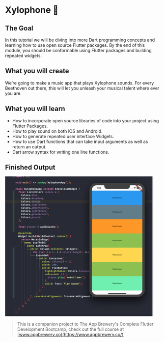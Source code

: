 # Xylophone 🎹

## The Goal

In this tutorial we will be diving into more Dart programming concepts and learning how to use open source Flutter packages. By the end of this module, you should be conformable using Flutter packages and building repeated widgets.


## What you will create
We’re going to make a music app that plays Xylophone sounds. For every Beethoven out there, this will let you unleash your musical talent where ever you are.


## What you will learn

- How to incorporate open source libraries of code into your project using Flutter Packages.
- How to play sound on both iOS and Android.
- How to generate repeated user interface Widgets.
- How to use Dart functions that can take input arguments as well as return an output.
- Dart arrow syntax for writing one line functions.

## Finished Output
<img src="assets/xylophone.png" alt="xylophone" width="480"/>


>This is a companion project to The App Brewery's Complete Flutter Development Bootcamp, check out the full course at [www.appbrewery.co](https://www.appbrewery.co/)

 
